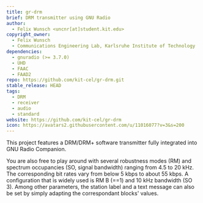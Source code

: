 ```yaml
---
title: gr-drm
brief: DRM transmitter using GNU Radio
author:
  - Felix Wunsch <uncnr[at]student.kit.edu>
copyright_owner:
  - Felix Wunsch
  - Communications Engineering Lab, Karlsruhe Institute of Technology
dependencies:
  - gnuradio (>= 3.7.0)
  - UHD
  - FAAC
  - FAAD2
repo: https://github.com/kit-cel/gr-drm.git
stable_release: HEAD
tags:
  - DRM
  - receiver
  - audio
  - standard
website: https://github.com/kit-cel/gr-drm
icon: https://avatars2.githubusercontent.com/u/11016077?v=3&s=200
---
```


This project features a DRM/DRM+ software transmitter fully integrated into GNU
Radio Companion.

You are also free to play around with several robustness modes (RM) and
spectrum occupancies (SO, signal bandwidth) ranging from 4.5 to 20 kHz. The
corresponding bit rates vary from below 5 kbps to about 55 kbps. A
configuration that is widely used is RM B (==1) and 10 kHz bandwidth (SO 3).
Among other parameters, the station label and a text message can also be set by
simply adapting the correspondant blocks' values.
